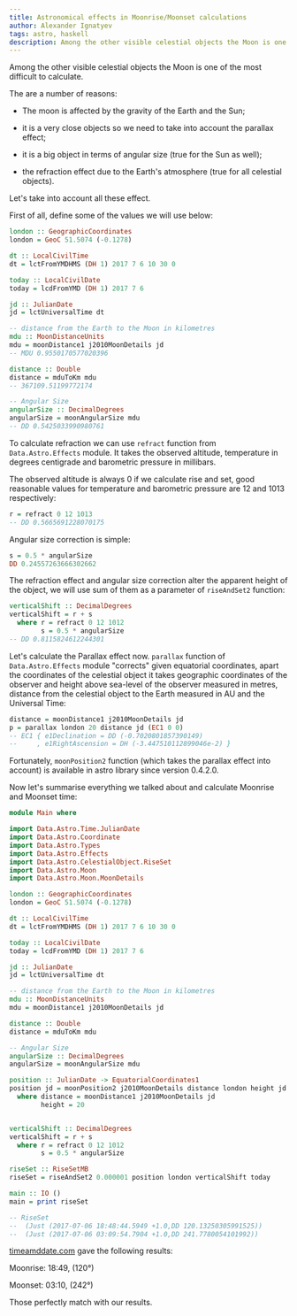 ```yaml
---
title: Astronomical effects in Moonrise/Moonset calculations
author: Alexander Ignatyev
tags: astro, haskell
description: Among the other visible celestial objects the Moon is one of the most difficult to calculate.
---
```

Among the other visible celestial objects the Moon is one of the most difficult to calculate.

The are a number of reasons:

* The moon is affected by the gravity of the Earth and the Sun;

* it is a very close objects so we need to take into account the parallax effect;

* it is a big object in terms of angular size (true for the Sun as well);

* the refraction effect due to the Earth's atmosphere (true for all celestial objects).


Let's take into account all these effect.

First of all, define some of the values we will use below:

```Haskell
london :: GeographicCoordinates
london = GeoC 51.5074 (-0.1278)

dt :: LocalCivilTime
dt = lctFromYMDHMS (DH 1) 2017 7 6 10 30 0

today :: LocalCivilDate
today = lcdFromYMD (DH 1) 2017 7 6

jd :: JulianDate
jd = lctUniversalTime dt

-- distance from the Earth to the Moon in kilometres
mdu :: MoonDistanceUnits
mdu = moonDistance1 j2010MoonDetails jd
-- MDU 0.9550170577020396

distance :: Double
distance = mduToKm mdu
-- 367109.51199772174

-- Angular Size
angularSize :: DecimalDegrees
angularSize = moonAngularSize mdu
-- DD 0.5425033990980761
```

To calculate refraction we can use `refract` function from `Data.Astro.Effects` module. It takes the observed altitude, temperature in degrees centigrade and barometric pressure in millibars.

The observed altitude is always 0 if we calculate rise and set, good reasonable values for temperature and barometric pressure are 12 and 1013 respectively:

```Haskell
r = refract 0 12 1013
-- DD 0.5665691228070175
```

Angular size correction is simple:

```Haskell
s = 0.5 * angularSize
DD 0.24557263666302662
```


The refraction effect and angular size correction alter the apparent height of the object, we will use sum of them as a parameter of `riseAndSet2` function:

```Haskell
verticalShift :: DecimalDegrees
verticalShift = r + s
  where r = refract 0 12 1012
        s = 0.5 * angularSize
-- DD 0.8115824612244301
```

Let's calculate the Parallax effect now. `parallax` function of `Data.Astro.Effects` module "corrects" given equatorial coordinates, apart the coordinates of the celestial object it takes geographic coordinates of the observer and height above sea-level of the observer measured in metres, distance from the celestial object to the Earth measured in AU and the Universal Time:

```haskell
distance = moonDistance1 j2010MoonDetails jd
p = parallax london 20 distance jd (EC1 0 0)
-- EC1 { e1Declination = DD (-0.7020801857390149)
--     , e1RightAscension = DH (-3.447510112899046e-2) }
```

Fortunately, `moonPosition2` function (which takes the parallax effect into account) is available in astro library since version 0.4.2.0.


Now let's summarise everything we talked about and calculate Moonrise and Moonset time:

```haskell
module Main where

import Data.Astro.Time.JulianDate
import Data.Astro.Coordinate
import Data.Astro.Types
import Data.Astro.Effects
import Data.Astro.CelestialObject.RiseSet
import Data.Astro.Moon
import Data.Astro.Moon.MoonDetails

london :: GeographicCoordinates
london = GeoC 51.5074 (-0.1278)

dt :: LocalCivilTime
dt = lctFromYMDHMS (DH 1) 2017 7 6 10 30 0

today :: LocalCivilDate
today = lcdFromYMD (DH 1) 2017 7 6

jd :: JulianDate
jd = lctUniversalTime dt

-- distance from the Earth to the Moon in kilometres
mdu :: MoonDistanceUnits
mdu = moonDistance1 j2010MoonDetails jd

distance :: Double
distance = mduToKm mdu

-- Angular Size
angularSize :: DecimalDegrees
angularSize = moonAngularSize mdu

position :: JulianDate -> EquatorialCoordinates1
position jd = moonPosition2 j2010MoonDetails distance london height jd
  where distance = moonDistance1 j2010MoonDetails jd
        height = 20


verticalShift :: DecimalDegrees
verticalShift = r + s
  where r = refract 0 12 1012
        s = 0.5 * angularSize

riseSet :: RiseSetMB
riseSet = riseAndSet2 0.000001 position london verticalShift today

main :: IO ()
main = print riseSet

-- RiseSet
--  (Just (2017-07-06 18:48:44.5949 +1.0,DD 120.13250305991525))
--  (Just (2017-07-06 03:09:54.7904 +1.0,DD 241.7780054101992))
```

[timeamddate.com](https://www.timeanddate.com/moon/uk/london) gave the following results:

Moonrise: 18:49, (120°)

Moonset: 03:10, (242°)

Those perfectly match with our results.
